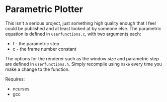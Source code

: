 Parametric Plotter
===
This isn't a serious project, just something high quality enough that I feel could be published and at least looked at by someone else. The parametric equation is defined in `userfunctions.c`, with two arguments each:
* t - the parametric step
* c - the frame number constant

The options for the renderer such as the window size and parametric step are defined in `userfunctions.h`. Simply recompile using `make` every time you make a change to the function.

Requires:
* ncurses
* gcc
